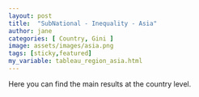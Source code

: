 ```yaml
---
layout: post
title:  "SubNational - Inequality - Asia"
author: jane
categories: [ Country, Gini ]
image: assets/images/asia.png
tags: [sticky,featured]
my_variable: tableau_region_asia.html
---
```


Here you can find the main results at the country level.

